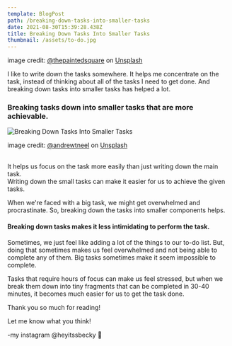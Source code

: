 ```yaml
---
template: BlogPost
path: /breaking-down-tasks-into-smaller-tasks
date: 2021-08-30T15:39:28.438Z
title: Breaking Down Tasks Into Smaller Tasks
thumbnail: /assets/to-do.jpg
---
```

image credit: [@thepaintedsquare](https://unsplash.com/@thepaintedsquare) on [Unsplash](https://unsplash.com/)

I like to write down the tasks somewhere. It helps me concentrate on the task, instead of thinking about all of the tasks I need to get done. And breaking down tasks into smaller tasks has helped a lot.

### Breaking tasks down into smaller tasks that are more achievable.

![](/assets/andrew-neel-cckf4TsHAuw-unsplash.jpg "Breaking Down Tasks Into Smaller Tasks")

image credit: [@andrewtneel](https://unsplash.com/@andrewtneel) on [Unsplash](https://unsplash.com/)

\
It helps us focus on the task more easily than just writing down the main task. \
Writing down the small tasks can make it easier for us to achieve the given tasks.

When we're faced with a big task, we might get overwhelmed and procrastinate. So, breaking down the tasks into smaller components helps.

#### Breaking down tasks makes it less intimidating to perform the task.

Sometimes, we just feel like adding a lot of the things to our to-do list. But, doing that sometimes makes us feel overwhelmed and not being able to complete any of them. Big tasks sometimes make it seem impossible to complete.

Tasks that require hours of focus can make us feel stressed, but when we break them down into tiny fragments that can be completed in 30-40 minutes, it becomes much easier for us to get the task done.

Thank you so much for reading! 

Let me know what you think!

\-my instagram @heyitssbecky 🌱
